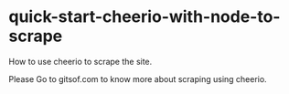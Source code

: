 # quick-start-cheerio-with-node-to-scrape
How to use cheerio to scrape the site.

Please Go to gitsof.com  to know more about scraping using  cheerio.
